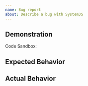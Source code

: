 ```yaml
---
name: Bug report
about: Describe a bug with SystemJS
---
```


## Demonstration

<!-- Fork this Code Sandbox template - https://codesandbox.io/s/quirky-antonelli-2kusz?file=/index.html -->
Code Sandbox: 

## Expected Behavior


## Actual Behavior
